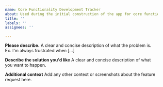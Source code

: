 ```yaml
---
name: Core Functionality Development Tracker
about: Used during the initial construction of the app for core functionality items
title: ''
labels: ''
assignees: ''

---
```


**Please describe.**
A clear and concise description of what the problem is. Ex. I'm always frustrated when [...]

**Describe the solution you'd like**
A clear and concise description of what you want to happen.

**Additional context**
Add any other context or screenshots about the feature request here.

